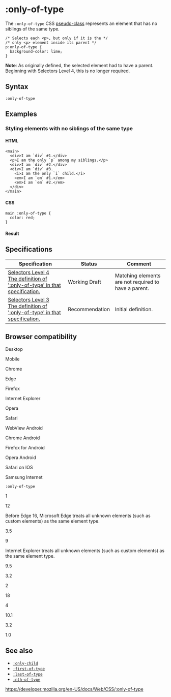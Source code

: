 # :only-of-type

The `:only-of-type` CSS [pseudo-class](pseudo-classes) represents an element that has no siblings of the same type.

    /* Selects each <p>, but only if it is the */
    /* only <p> element inside its parent */
    p:only-of-type {
      background-color: lime;
    }

**Note**: As originally defined, the selected element had to have a parent. Beginning with Selectors Level 4, this is no longer required.

## Syntax

    :only-of-type

## Examples

### Styling elements with no siblings of the same type

#### HTML

    <main>
      <div>I am `div` #1.</div>
      <p>I am the only `p` among my siblings.</p>
      <div>I am `div` #2.</div>
      <div>I am `div` #3.
        <i>I am the only `i` child.</i>
        <em>I am `em` #1.</em>
        <em>I am `em` #2.</em>
      </div>
    </main>

#### CSS

    main :only-of-type {
      color: red;
    }

#### Result

## Specifications

<table><thead><tr class="header"><th>Specification</th><th>Status</th><th>Comment</th></tr></thead><tbody><tr class="odd"><td><a href="https://drafts.csswg.org/selectors-4/#only-of-type-pseudo">Selectors Level 4<br />
<span class="small">The definition of ':only-of-type' in that specification.</span></a></td><td><span class="spec-wd">Working Draft</span></td><td>Matching elements are not required to have a parent.</td></tr><tr class="even"><td><a href="https://drafts.csswg.org/selectors-3/#only-of-type-pseudo">Selectors Level 3<br />
<span class="small">The definition of ':only-of-type' in that specification.</span></a></td><td><span class="spec-rec">Recommendation</span></td><td>Initial definition.</td></tr></tbody></table>

## Browser compatibility

Desktop

Mobile

Chrome

Edge

Firefox

Internet Explorer

Opera

Safari

WebView Android

Chrome Android

Firefox for Android

Opera Android

Safari on IOS

Samsung Internet

`:only-of-type`

1

12

Before Edge 16, Microsoft Edge treats all unknown elements (such as custom elements) as the same element type.

3.5

9

Internet Explorer treats all unknown elements (such as custom elements) as the same element type.

9.5

3.2

2

18

4

10.1

3.2

1.0

## See also

- [`:only-child`](:only-child)
- [`:first-of-type`](:first-of-type)
- [`:last-of-type`](:last-of-type)
- [`:nth-of-type`](:nth-of-type)

<a href="https://developer.mozilla.org/en-US/docs/Web/CSS/:only-of-type" class="_attribution-link">https://developer.mozilla.org/en-US/docs/Web/CSS/:only-of-type</a>
